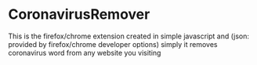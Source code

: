 # CoronavirusRemover
This is the firefox/chrome extension created in simple javascript and (json: provided by firefox/chrome developer options) simply it removes coronavirus word from any website you visiting 
